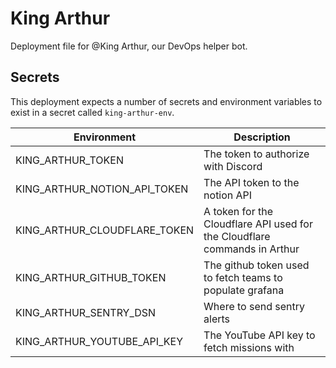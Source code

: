 # King Arthur

Deployment file for @King Arthur, our DevOps helper bot.

## Secrets
This deployment expects a number of secrets and environment variables to exist in a secret called `king-arthur-env`.

| Environment                  | Description                                                               |
| ---------------------------- | ------------------------------------------------------------------------- |
| KING_ARTHUR_TOKEN            | The token to authorize with Discord                                       |
| KING_ARTHUR_NOTION_API_TOKEN | The API token to the notion API                                           |
| KING_ARTHUR_CLOUDFLARE_TOKEN | A token for the Cloudflare API used for the Cloudflare commands in Arthur |
| KING_ARTHUR_GITHUB_TOKEN     | The github token used to fetch teams to populate grafana                  |
| KING_ARTHUR_SENTRY_DSN       | Where to send sentry alerts                                               |
| KING_ARTHUR_YOUTUBE_API_KEY  | The YouTube API key to fetch missions with                                |
